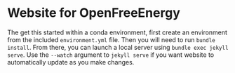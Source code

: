 # Website for OpenFreeEnergy

The get this started within a conda environment, first create an environment
from the included `environment.yml` file. Then you will need to run `bundle
install`. From there, you can launch a local server using `bundle exec jekyll
serve`. Use the `--watch` argument to `jekyll serve` if you want website to
automatically update as you make changes.

